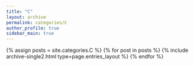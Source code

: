 ```yaml
---
title: "C"
layout: archive
permalink: categories/C
author_profile: true
sidebar_main: true
---
```



{% assign posts = site.categories.C %}
{% for post in posts %} {% include archive-single2.html type=page.entries_layout %} {% endfor %}
